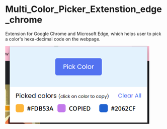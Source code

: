 # Multi_Color_Picker_Extenstion_edge_chrome

Extension for Google Chrome and Microsoft Edge, which helps user to pick a color's hexa-decimal code on the webpage.

![](https://github.com/theprabhatraj/Multi_Color_Picker_Extenstion_edge_chrome/blob/main/color_picker.png)
